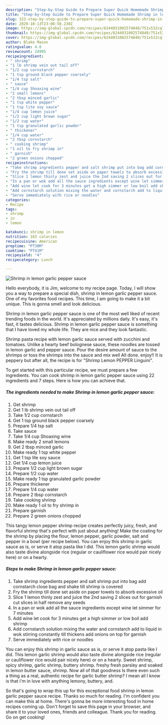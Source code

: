 ```yaml
---
description: "Step-by-Step Guide to Prepare Super Quick Homemade Shrimp in lemon garlic pepper sauce"
title: "Step-by-Step Guide to Prepare Super Quick Homemade Shrimp in lemon garlic pepper sauce"
slug: 323-step-by-step-guide-to-prepare-super-quick-homemade-shrimp-in-lemon-garlic-pepper-sauce
date: 2020-10-13T23:08:58.230Z
image: https://img-global.cpcdn.com/recipes/6244031002574848/751x532cq70/shrimp-in-lemon-garlic-pepper-sauce-recipe-main-photo.jpg
thumbnail: https://img-global.cpcdn.com/recipes/6244031002574848/751x532cq70/shrimp-in-lemon-garlic-pepper-sauce-recipe-main-photo.jpg
cover: https://img-global.cpcdn.com/recipes/6244031002574848/751x532cq70/shrimp-in-lemon-garlic-pepper-sauce-recipe-main-photo.jpg
author: Blake Mason
ratingvalue: 4.6
reviewcount: 24995
recipeingredient:
- " shrimp"
- "1 lb shrimp vein out tail off"
- "1/2 cup cornstarch"
- "1 tsp ground black pepper coarsely"
- "1/4 tsp salt"
- " sauce"
- "1/4 cup Shoaxing wine"
- "2 small lemons"
- "2 tbsp minced garlic"
- "1 tsp white pepper"
- "1 tsp lite soy sauce"
- "1/4 cup lemon juice"
- "1/2 cup light brown sugar"
- "1/2 cup water"
- "1 tsp granulated garlic powder"
- " thickener"
- "1/4 cup water"
- "2 tbsp cornstarch"
- " cooking shrimp"
- "1 oil to fry shrimp in"
- " garnish"
- "2 green onions chopped"
recipeinstructions:
- "Take shrimp ingredients pepper and salt shrimp put into bag add cornstarch close bag and shake till shrimp is covered"
- "Fry the shrimp till done set aside on paper towels to absorb excessive oil"
- "Slice 1 lemon thinly zest and juice the 2nd saving 2 slices out for garnish cut slices in half remove any seeds"
- "In a pan or wok add all the sauce ingredients except wine let simmer for 7 minutes"
- "Add wine let cook for 3 minutes get a high simmer or low boil add shrimp"
- "Add cornstarch solution mixing the water and cornstarch add to liquid in wok stirring constantly till thickens add onions on top for garnish"
- "Serve immediately with rice or noodles"
categories:
- Recipe
tags:
- shrimp
- in
- lemon

katakunci: shrimp in lemon 
nutrition: 163 calories
recipecuisine: American
preptime: "PT30M"
cooktime: "PT41M"
recipeyield: "4"
recipecategory: Lunch

---
```



![Shrimp in lemon garlic pepper sauce](https://img-global.cpcdn.com/recipes/6244031002574848/751x532cq70/shrimp-in-lemon-garlic-pepper-sauce-recipe-main-photo.jpg)

Hello everybody, it is Jim, welcome to my recipe page. Today, I will show you a way to prepare a special dish, shrimp in lemon garlic pepper sauce. One of my favorites food recipes. This time, I am going to make it a bit unique. This is gonna smell and look delicious.

Shrimp in lemon garlic pepper sauce is one of the most well liked of recent trending foods in the world. It's appreciated by millions daily. It's easy, it's fast, it tastes delicious. Shrimp in lemon garlic pepper sauce is something that I have loved my whole life. They are nice and they look fantastic.

Shrimp pasta recipe with lemon garlic sauce served with zucchini and tomatoes. Unlike a hearty beef bolognese sauce, these noodles are tossed in lemon garlic and pepper sauce. Pour the desire amount of sauce to the shrimps or toss the shrimps into the sauce and mix well All done. enjoy!! It is peppery but after all, the recipe is for &#34;Shrimp Lemon PEPPER Linguini&#34;.


To get started with this particular recipe, we must prepare a few ingredients. You can cook shrimp in lemon garlic pepper sauce using 22 ingredients and 7 steps. Here is how you can achieve that.

<!--inarticleads1-->

##### The ingredients needed to make Shrimp in lemon garlic pepper sauce:

1. Get  shrimp
1. Get 1 lb shrimp vein out tail off
1. Take 1/2 cup cornstarch
1. Get 1 tsp ground black pepper coarsely
1. Prepare 1/4 tsp salt
1. Take  sauce
1. Take 1/4 cup Shoaxing wine
1. Make ready 2 small lemons
1. Get 2 tbsp minced garlic
1. Make ready 1 tsp white pepper
1. Get 1 tsp lite soy sauce
1. Get 1/4 cup lemon juice
1. Prepare 1/2 cup light brown sugar
1. Prepare 1/2 cup water
1. Make ready 1 tsp granulated garlic powder
1. Prepare  thickener
1. Prepare 1/4 cup water
1. Prepare 2 tbsp cornstarch
1. Take  cooking shrimp
1. Make ready 1 oil to fry shrimp in
1. Prepare  garnish
1. Prepare 2 green onions chopped


This tangy lemon pepper shrimp recipe creates perfectly juicy, fresh, and flavorful shrimp that&#39;s perfect with just about anything! Make the coating for the shrimp by placing the flour, lemon pepper, garlic powder, salt and pepper in a bowl (per recipe below). You can enjoy this shrimp in garlic sauce as is, or serve it atop pasta like I did. This lemon garlic shrimp would also taste divine alongside rice (regular or cauliflower rice would pair nicely here) or on a hearty. 

<!--inarticleads2-->

##### Steps to make Shrimp in lemon garlic pepper sauce:

1. Take shrimp ingredients pepper and salt shrimp put into bag add cornstarch close bag and shake till shrimp is covered
1. Fry the shrimp till done set aside on paper towels to absorb excessive oil
1. Slice 1 lemon thinly zest and juice the 2nd saving 2 slices out for garnish cut slices in half remove any seeds
1. In a pan or wok add all the sauce ingredients except wine let simmer for 7 minutes
1. Add wine let cook for 3 minutes get a high simmer or low boil add shrimp
1. Add cornstarch solution mixing the water and cornstarch add to liquid in wok stirring constantly till thickens add onions on top for garnish
1. Serve immediately with rice or noodles


You can enjoy this shrimp in garlic sauce as is, or serve it atop pasta like I did. This lemon garlic shrimp would also taste divine alongside rice (regular or cauliflower rice would pair nicely here) or on a hearty. Sweet shrimp, spicy shrimp, garlic shrimp, buttery shrimp. freshy fresh parsley and soaked in lemon butter sauce, shrimp. Now all of that goodness Is there even such a thing as a real, authentic recipe for garlic butter shrimp? I mean all I know is that i&#39;m in love with anything lemony, buttery, and. 

So that's going to wrap this up for this exceptional food shrimp in lemon garlic pepper sauce recipe. Thanks so much for reading. I'm confident you can make this at home. There's gonna be more interesting food in home recipes coming up. Don't forget to save this page in your browser, and share it to your loved ones, friends and colleague. Thank you for reading. Go on get cooking!
